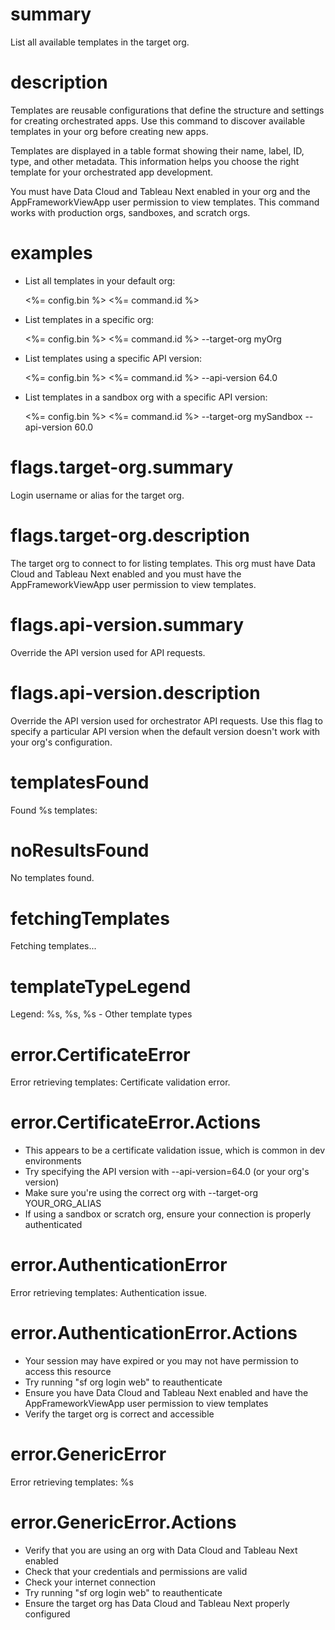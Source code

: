 # summary

List all available templates in the target org.

# description

Templates are reusable configurations that define the structure and settings for creating orchestrated apps. Use this command to discover available templates in your org before creating new apps.

Templates are displayed in a table format showing their name, label, ID, type, and other metadata. This information helps you choose the right template for your orchestrated app development.

You must have Data Cloud and Tableau Next enabled in your org and the AppFrameworkViewApp user permission to view templates. This command works with production orgs, sandboxes, and scratch orgs.

# examples

- List all templates in your default org:

  <%= config.bin %> <%= command.id %>

- List templates in a specific org:

  <%= config.bin %> <%= command.id %> --target-org myOrg

- List templates using a specific API version:

  <%= config.bin %> <%= command.id %> --api-version 64.0

- List templates in a sandbox org with a specific API version:

  <%= config.bin %> <%= command.id %> --target-org mySandbox --api-version 60.0

# flags.target-org.summary

Login username or alias for the target org.

# flags.target-org.description

The target org to connect to for listing templates. This org must have Data Cloud and Tableau Next enabled and you must have the AppFrameworkViewApp user permission to view templates.

# flags.api-version.summary

Override the API version used for API requests.

# flags.api-version.description

Override the API version used for orchestrator API requests. Use this flag to specify a particular API version when the default version doesn't work with your org's configuration.

# templatesFound

Found %s templates:

# noResultsFound

No templates found.

# fetchingTemplates

Fetching templates...

# templateTypeLegend

Legend: %s, %s, %s - Other template types

# error.CertificateError

Error retrieving templates: Certificate validation error.

# error.CertificateError.Actions

- This appears to be a certificate validation issue, which is common in dev environments
- Try specifying the API version with --api-version=64.0 (or your org's version)
- Make sure you're using the correct org with --target-org YOUR_ORG_ALIAS
- If using a sandbox or scratch org, ensure your connection is properly authenticated

# error.AuthenticationError

Error retrieving templates: Authentication issue.

# error.AuthenticationError.Actions

- Your session may have expired or you may not have permission to access this resource
- Try running "sf org login web" to reauthenticate
- Ensure you have Data Cloud and Tableau Next enabled and have the AppFrameworkViewApp user permission to view templates
- Verify the target org is correct and accessible

# error.GenericError

Error retrieving templates: %s

# error.GenericError.Actions

- Verify that you are using an org with Data Cloud and Tableau Next enabled
- Check that your credentials and permissions are valid
- Check your internet connection
- Try running "sf org login web" to reauthenticate
- Ensure the target org has Data Cloud and Tableau Next properly configured
